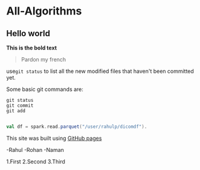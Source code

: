 # All-Algorithms
## Hello world
**This is the bold text**
> Pardon my french

use`git status` to list all the new modified files that haven't been committed yet.

Some basic git commands are:
```
git status 
git commit
git add

```
```scala

val df = spark.read.parquet("/user/rahulp/dicomdf").

```
This site was built using [GitHub pages]("www.google.com")

-Rahul
-Rohan
-Naman

1.First
2.Second
3.Third
